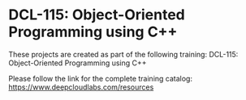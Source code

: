 # DCL-115: Object-Oriented Programming using C++

These projects are created as part of the following training: DCL-115: Object-Oriented Programming using C++

Please follow the link for the complete training catalog: https://www.deepcloudlabs.com/resources
